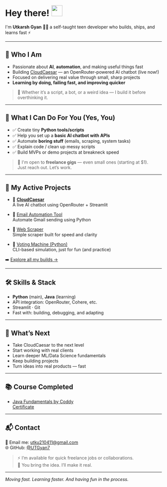 # Hey there! <img src="https://media.giphy.com/media/hvRJCLFzcasrR4ia7z/giphy.gif" width="35" />

I'm **Utkarsh Gyan** 👨‍💻 a self-taught teen developer who builds, ships, and learns fast ⚡ 

---

## 🧠 Who I Am

- Passionate about **AI**, **automation**, and making useful things fast
- Building [CloudCaesar](https://cloudcaesar.streamlit.app) — an OpenRouter-powered AI chatbot (live now!)
- Focused on delivering real value through small, sharp projects
- **Learning by doing, failing fast, and improving quicker**

> 🎯 Whether it’s a script, a bot, or a weird idea — I build it before overthinking it.

---

## 🔨 What I Can Do For You (Yes, You)

- ✅ Create tiny **Python tools/scripts**  
- ✅ Help you set up a **basic AI chatbot with APIs**  
- ✅ Automate **boring stuff** (emails, scraping, system tasks)  
- ✅ Explain code / clean up messy scripts  
- ✅ Build MVPs or demo projects at breakneck speed

> 💸 I'm open to **freelance gigs** — even small ones (starting at $1).  
> Just reach out. Let’s work.

---

## 🚀 My Active Projects

- 🔹 [**CloudCaesar**](https://cloudcaesar.streamlit.app)  
  A live AI chatbot using OpenRouter + Streamlit

- 🔹 [Email Automation Tool](https://github.com/UTGyan7/Email-Automation)  
  Automate Gmail sending using Python

- 🔹 [Web Scraper](https://github.com/UTGyan/web-scraper)  
  Simple scraper built for speed and clarity

- 🔹 [Voting Machine (Python)](https://github.com/UTGyan7/EVM-with-Python)  
  CLI-based simulation, just for fun (and practice)

➡️ [Explore all my builds →](https://github.com/UTGyan7?tab=repositories)

---

## 🛠 Skills & Stack

- **Python** (main), **Java** (learning)  
- API integration: OpenRouter, Cohere, etc.  
- Streamlit · Git   
- Fast with: building, debugging, and adapting

---

## 🎯 What’s Next

- Take CloudCaesar to the next level  
- Start working with real clients  
- Learn deeper ML/Data Science fundamentals  
- Keep building projects 
- Turn ideas into real products — fast

---

## 📚 Course Completed

- [Java Fundamentals by Coddy](https://coddy.tech/courses/java_fundamentals)  
  [Certificate](https://coddy.tech/certifications/YXgU36-cpiHhr)

---

## 📬 Contact

📩 Email me: [utku210411@gmail.com](mailto:utku210411@gmail.com)  
🌐 GitHub: [@UTGyan7](https://github.com/UTGyan7)

> ⚡ I’m available for quick freelance jobs or collaborations.  
> 🚀 You bring the idea. I’ll make it real.

---

_Moving fast. Learning faster. And having fun in the process._
